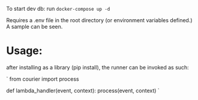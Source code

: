 To start dev db: run `docker-compose up -d`

Requires a .env file in the root directory (or environment variables defined.) A sample can be seen.

# Usage:

after installing as a library (pip install), the runner can be invoked as such:

`
from courier import process

def lambda_handler(event, context):
process(event, context)
`
